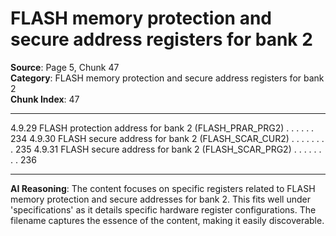 # FLASH memory protection and secure address registers for bank 2

**Source**: Page 5, Chunk 47  
**Category**: FLASH memory protection and secure address registers for bank 2  
**Chunk Index**: 47

---

4.9.29 FLASH protection address for bank 2 (FLASH_PRAR_PRG2) . . . . . . 234
4.9.30 FLASH secure address for bank 2 (FLASH_SCAR_CUR2) . . . . . . . . 235
4.9.31 FLASH secure address for bank 2 (FLASH_SCAR_PRG2) . . . . . . . . 236

---

**AI Reasoning**: The content focuses on specific registers related to FLASH memory protection and secure addresses for bank 2. This fits well under 'specifications' as it details specific hardware register configurations. The filename captures the essence of the content, making it easily discoverable.

